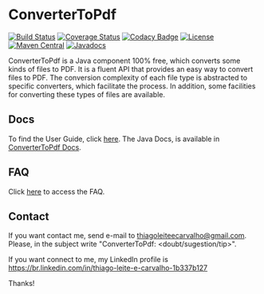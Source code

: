 # ConverterToPdf

[![Build Status](https://travis-ci.org/thiagoleitecarvalho/ConverterToPdf.svg?branch=master)](https://travis-ci.org/thiagoleitecarvalho/ConverterToPdf)
[![Coverage Status](https://coveralls.io/repos/github/thiagoleitecarvalho/ConverterToPdf/badge.svg?branch=master)](https://coveralls.io/github/thiagoleitecarvalho/ConverterToPdf?branch=master)
[![Codacy Badge](https://api.codacy.com/project/badge/Grade/20f3adafce26439fb6f38a7767388944)](https://www.codacy.com/app/thiagoleitecarvalho/ConverterToPdf?utm_source=github.com&amp;utm_medium=referral&amp;utm_content=thiagoleitecarvalho/ConverterToPdf&amp;utm_campaign=Badge_Grade)
[![License](https://img.shields.io/badge/License-Apache%202.0-blue.svg)](https://opensource.org/licenses/Apache-2.0)
[![Maven Central](https://maven-badges.herokuapp.com/maven-central/org.convertertopdf/convertertopdf/badge.svg)](https://maven-badges.herokuapp.com/maven-central/org.convertertopdf/convertertopdf)
[![Javadocs](http://javadoc.io/badge/org.convertertopdf/convertertopdf.svg)](http://javadoc.io/doc/org.convertertopdf/convertertopdf)

ConverterToPdf is a Java component 100% free, which converts some kinds of files to PDF. It is a fluent API that provides an easy way to convert files to PDF. The conversion complexity of each file type is abstracted to specific converters, which facilitate the process. In addition, some facilities for converting these types of files are available. 

## Docs

To find the User Guide, click [here](https://github.com/thiagoleitecarvalho/ConverterToPdf/wiki). The Java Docs, is available in [ConverterToPdf Docs](#).

## FAQ

Click [here](https://github.com/thiagoleitecarvalho/ConverterToPdf/wiki/FAQ) to access the FAQ.

## Contact

If you want contact me, send e-mail to thiagoleiteecarvalho@gmail.com. Please, in the subject write "ConverterToPdf: <doubt/sugestion/tip>".

If you want connect to me, my LinkedIn profile is https://br.linkedin.com/in/thiago-leite-e-carvalho-1b337b127

Thanks!
<!--
## How to contribute

Fork this repository on GitHub, make yours updates, do a pull request, and wait until it gets merged and published.
-->
